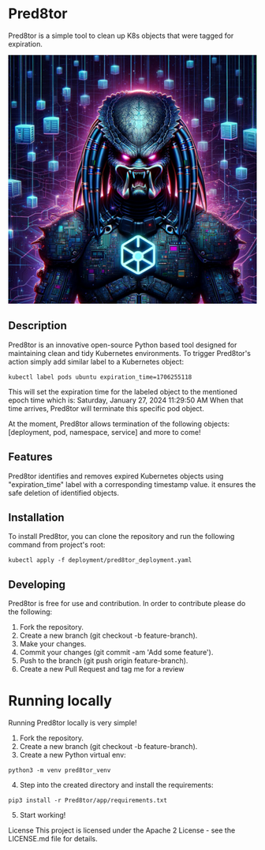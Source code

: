 # Pred8tor
Pred8tor is a simple tool to clean up K8s objects that were tagged for expiration.

![Pred8tor Logo](documentation/pred8tor_logo.png)

## Description
Pred8tor is an innovative open-source Python based tool designed for maintaining clean and tidy Kubernetes environments. 
To trigger Pred8tor's action simply add similar label to a Kubernetes object:

```shell
kubectl label pods ubuntu expiration_time=1706255118
```

This will set the expiration time for the labeled object to the mentioned epoch time which is:
Saturday, January 27, 2024 11:29:50 AM
When that time arrives, Pred8tor will terminate this specific pod object.

At the moment, Pred8tor allows termination of the following objects: [deployment, pod, namespace, service] and more to come!

## Features
Pred8tor identifies and removes expired Kubernetes objects using "expiration_time" label with a corresponding timestamp value.
it ensures the safe deletion of identified objects.

## Installation
To install Pred8tor, you can clone the repository and run the following command from project's root:

```shell
kubectl apply -f deployment/pred8tor_deployment.yaml
```

## Developing
Pred8tor is free for use and contribution.
In order to contribute please do the following:

1. Fork the repository.
2. Create a new branch (git checkout -b feature-branch).
3. Make your changes.
4. Commit your changes (git commit -am 'Add some feature').
5. Push to the branch (git push origin feature-branch).
6. Create a new Pull Request and tag me for a review

# Running locally
Running Pred8tor locally is very simple!
1. Fork the repository.
2. Create a new branch (git checkout -b feature-branch).
3. Create a new Python virtual env:
```shell
python3 -m venv pred8tor_venv
```
4. Step into the created directory and install the requirements:
```shell
pip3 install -r Pred8tor/app/requirements.txt
```
5. Start working!

License
This project is licensed under the Apache 2 License - see the LICENSE.md file for details.
